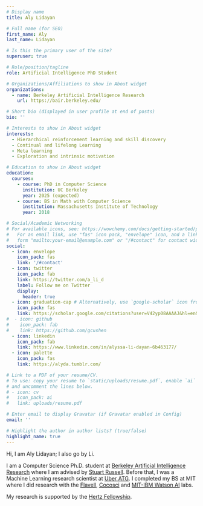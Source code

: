 ```yaml
---
# Display name
title: Aly Lidayan

# Full name (for SEO)
first_name: Aly
last_name: Lidayan

# Is this the primary user of the site?
superuser: true

# Role/position/tagline
role: Artificial Intelligence PhD Student

# Organizations/Affiliations to show in About widget
organizations:
  - name: Berkeley Artificial Intelligence Research
    url: https://bair.berkeley.edu/

# Short bio (displayed in user profile at end of posts)
bio: '' 

# Interests to show in About widget
interests:
  - Hierarchical reinforcement learning and skill discovery
  - Continual and lifelong Learning
  - Meta learning
  - Exploration and intrinsic motivation

# Education to show in About widget
education:
  courses:
    - course: PhD in Computer Science
      institution: UC Berkeley
      year: 2025 (expected)
    - course: BS in Math with Computer Science
      institution: Massachusetts Institute of Technology
      year: 2018

# Social/Academic Networking
# For available icons, see: https://wowchemy.com/docs/getting-started/page-builder/#icons
#   For an email link, use "fas" icon pack, "envelope" icon, and a link in the
#   form "mailto:your-email@example.com" or "/#contact" for contact widget.
social:
  - icon: envelope
    icon_pack: fas
    link: '/#contact'
  - icon: twitter
    icon_pack: fab
    link: https://twitter.com/a_li_d
    label: Follow me on Twitter
    display:
      header: true
  - icon: graduation-cap # Alternatively, use `google-scholar` icon from `ai` icon pack
    icon_pack: fas
    link: https://scholar.google.com/citations?user=V42yp08AAAAJ&hl=en&oi=ao
#  - icon: github
#    icon_pack: fab
#    link: https://github.com/gcushen
  - icon: linkedin
    icon_pack: fab
    link: https://www.linkedin.com/in/alyssa-li-dayan-6b463177/
  - icon: palette
    icon_pack: fas
    link: https://alyda.tumblr.com/

# Link to a PDF of your resume/CV.
# To use: copy your resume to `static/uploads/resume.pdf`, enable `ai` icons in `params.yaml`,
# and uncomment the lines below.
# - icon: cv
#   icon_pack: ai
#   link: uploads/resume.pdf

# Enter email to display Gravatar (if Gravatar enabled in Config)
email: ''

# Highlight the author in author lists? (true/false)
highlight_name: true
---
```


Hi, I am Aly Lidayan; I also go by Li.

I am a Computer Science Ph.D. student at [Berkeley Artificial Intelligence Research](https://bair.berkeley.edu/) where I am advised by [Stuart Russell](https://people.eecs.berkeley.edu/~russell/). Before that, I was a Machine Learning research scientist at [Uber ATG](https://www.uber.com/us/en/atg/research-and-development/perception-and-prediction/). I completed my BS at MIT where I did research with the [Flavell](https://flavell.mit.edu/), [Cocosci](https://cocosci.mit.edu/) and [MIT-IBM Watson AI](https://mitibmwatsonailab.mit.edu/) labs. 

My research is supported by the [Hertz Fellowship](https://www.hertzfoundation.org/).

<!-- My broad goal is to use an ML approach to uncover general princples of intelligence, both natural and artificial.-->
<!--  {{< icon name="download" pack="fas" >}} Download my {{< staticref "uploads/demo_resume.pdf" "newtab" >}}resumé{{< /staticref >}}.
 -->
